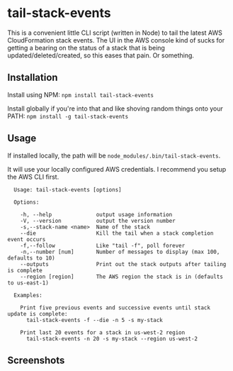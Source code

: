 # tail-stack-events

This is a convenient little CLI script (written in Node) to tail
the latest AWS CloudFormation stack events. The UI in the AWS
console kind of sucks for getting a bearing on the status of
a stack that is being updated/deleted/created, so this eases
that pain. Or something.

## Installation
Install using NPM: `npm install tail-stack-events`

Install globally if you're into that and like shoving random things
onto your PATH: `npm install -g tail-stack-events`

## Usage
If installed locally, the path will be `node_modules/.bin/tail-stack-events`.

It will use your locally configured AWS credentials. I recommend
you setup the AWS CLI first.

```
  Usage: tail-stack-events [options]

  Options:

    -h, --help              output usage information
    -V, --version           output the version number
    -s,--stack-name <name>  Name of the stack
    --die                   Kill the tail when a stack completion event occurs
    -f,--follow             Like "tail -f", poll forever
    -n,--number [num]       Number of messages to display (max 100, defaults to 10)
    --outputs               Print out the stack outputs after tailing is complete
    --region [region]       The AWS region the stack is in (defaults to us-east-1)

  Examples:

    Print five previous events and successive events until stack update is complete:
      tail-stack-events -f --die -n 5 -s my-stack
    
    Print last 20 events for a stack in us-west-2 region
      tail-stack-events -n 20 -s my-stack --region us-west-2
```

## Screenshots

